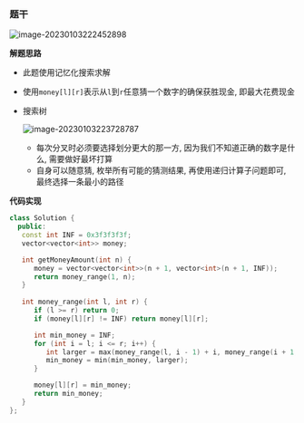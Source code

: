 

### 题干

![image-20230103222452898](http://www.cdn.liver0377.xyz/typora/image-20230103222452898.png)



**解题思路**

- 此题使用记忆化搜索求解

- 使用`money[l][r]`表示从`l`到`r`任意猜一个数字的确保获胜现金, 即最大花费现金

- 搜索树

  ![image-20230103223728787](http://www.cdn.liver0377.xyz/typora/image-20230103223728787.png)

  - 每次分叉时必须要选择划分更大的那一方, 因为我们不知道正确的数字是什么, 需要做好最坏打算
  - 自身可以随意猜, 枚举所有可能的猜测结果, 再使用递归计算子问题即可, 最终选择一条最小的路径

  

**代码实现**

```cc
class Solution {
  public:
   const int INF = 0x3f3f3f3f;
   vector<vector<int>> money;

   int getMoneyAmount(int n) {
      money = vector<vector<int>>(n + 1, vector<int>(n + 1, INF));
      return money_range(1, n);
   }
    
   int money_range(int l, int r) {
      if (l >= r) return 0;
      if (money[l][r] != INF) return money[l][r];

      int min_money = INF;
      for (int i = l; i <= r; i++) {
         int larger = max(money_range(l, i - 1) + i, money_range(i + 1, r) + i);
         min_money = min(min_money, larger);
      }

      money[l][r] = min_money;
      return min_money;
   }
};
```



